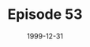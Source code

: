 ---
layout: podcast
title: Episode 53 
number: 53
subtitle: 
summary: 
date: 1999-12-31
location: https://dl.dropboxusercontent.com/s/lrqzngp9f7lsp3r/watir_podcast_53.mp3?dl=0
size: 43,705,884
duration: 45:31
---
